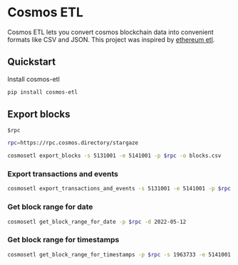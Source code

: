 # Cosmos ETL
Cosmos ETL lets you convert cosmos blockchain data into convenient formats like CSV and JSON. This project was inspired by [ethereum etl](https://github.com/blockchain-etl/ethereum-etl).

## Quickstart

Install cosmos-etl

```bash
pip install cosmos-etl
```

## Export blocks

```
$rpc
```

```bash
rpc=https://rpc.cosmos.directory/stargaze

cosmosetl export_blocks -s 5131001 -e 5141001 -p $rpc -o blocks.csv
```

### Export transactions and events

```bash
cosmosetl export_transactions_and_events -s 5131001 -e 5141001 -p $rpc  -to transactions.csv -eo events.csv
```

### Get block range for date

```bash
cosmosetl get_block_range_for_date -p $rpc -d 2022-05-12
```

### Get block range for timestamps

```bash
cosmosetl get_block_range_for_timestamps -p $rpc -s 1963733 -e 5141001
```
